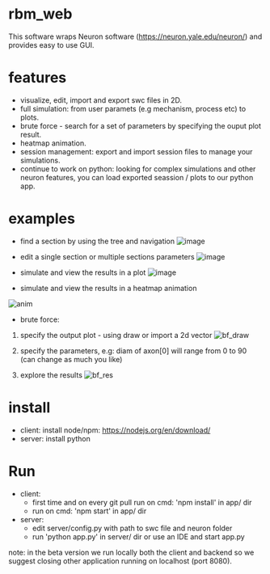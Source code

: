 # rbm_web
This software wraps Neuron software (https://neuron.yale.edu/neuron/)
and provides easy to use GUI.

# features
- visualize, edit, import and export swc files in 2D.
- full simulation: from user paramets (e.g mechanism, process etc) to plots.
- brute force - search for a set of parameters by specifying the ouput plot result.
- heatmap animation.
- session management: export and import session files to manage your simulations.
- continue to work on python: looking for complex simulations and other neuron features, you can load exported seassion / plots to our python app.

# examples
- find a section by using the tree and navigation 
![image](https://user-images.githubusercontent.com/24900065/119366961-296ed380-bcba-11eb-908c-41193990820e.png)

- edit a single section or multiple sections parameters
![image](https://user-images.githubusercontent.com/24900065/119367447-a1d59480-bcba-11eb-87ed-498b50af3ce5.png)

- simulate and view the results in a plot
![image](https://user-images.githubusercontent.com/24900065/119367674-de08f500-bcba-11eb-9bdc-d9f89081a413.png)

- simulate and view the results in a heatmap animation

![anim](https://user-images.githubusercontent.com/24900065/119368763-152bd600-bcbc-11eb-98c6-ec6f9054b975.gif)

- brute force:
1. specify the output plot - using draw or import a 2d vector
  ![bf_draw](https://user-images.githubusercontent.com/24900065/121807221-eae68c00-cc5b-11eb-802d-849a39ba9022.JPG)
  
2. specify the parameters, e.g: diam of axon[0] will range from 0 to 90 (can change as much you like)

3. explore the results
  ![bf_res](https://user-images.githubusercontent.com/24900065/121807402-a27b9e00-cc5c-11eb-8f33-87a42c5e3beb.JPG)



# install
- client:
  install node/npm: https://nodejs.org/en/download/
- server:
  install python 

# Run
- client:
  * first time and on every git pull run on cmd: 'npm install' in app/ dir
  * run on cmd: 'npm start' in app/ dir
- server:
  * edit server/config.py with path to swc file and neuron folder
  * run 'python app.py' in server/ dir or use an IDE and start app.py
 
note: in the beta version we run locally both the client and backend so we suggest closing other application running on localhost (port 8080).

